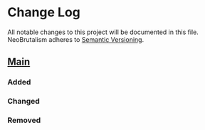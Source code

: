 # Change Log
All notable changes to this project will be documented in this file.
NeoBrutalism adheres to [Semantic Versioning](http://semver.org/).

## [Main](https://github.com/rational-kunal/NeoBrutalism)
### Added

### Changed

### Removed
